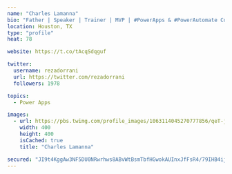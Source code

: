 ```yaml
---
name: "Charles Lamanna"
bio: "Father | Speaker | Trainer | MVP | #PowerApps & #PowerAutomate Community Super User | YouTuber Right-pointing triangle http://youtube.com/c/rezadorrani | Learn - Share - Clockwise rightwards and leftwards open circle arrows"
location: Houston, TX
type: "profile"
heat: 78

website: https://t.co/tAcqSdqguf

twitter:
  username: rezadorrani
  url: https://twitter.com/rezadorrani
  followers: 1978

topics:
  - Power Apps

images:
  - url: https://pbs.twimg.com/profile_images/1063114045270777856/qeT-jpWr_400x400.jpg
    width: 400
    height: 400
    isCached: true
    title: "Charles Lamanna"

secured: "JI9t4KggAw3NF5DU0NRwrhws8ABvWtBsmTbfHGwokAUInxJfFsR4/79IHB4ij8uOCaVgXykVPKjd+stgz+/k+gNGjoI+VNo/DZOos3B8ov1nD4Oz0+buSdhnIfI4AlkbrM1Ye0ODavYNB5lajKeLhsJrhCL/AXoN2h6/TLg+PrtuqB7BE8o/voX41G3LvjkY62zIG8OmczLHbtXoMQnHNrPp+wK8CqG8/rU7eOB7uPtWulULLBm7NxoVMTxUZ76tpnoqVddIiCcp5KsM4tWjNvvol1Y4IZZSrxqi9W0/j3NerP4tsFfQrZKyayxot4tm3HxcyRXoTW9vG2hCsdCz774ZEEIbCAsJvTp6NUrEKeETFufk/xQKAkXKZo5+ZsGia7mzZ043O/gUWfnecuvMtBSSQkRceY76EbnQ//cALKE=;wYThJQ0LCKcefA3GpTvFpA=="
---
```


